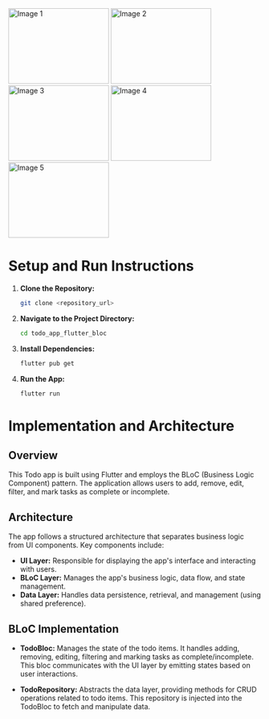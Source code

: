 <img src="https://github.com/CvamKr/todo-bloc-application/raw/master/assets/34348253/9fdaccdf-417d-475f-b5de-53630208c0f5.png" alt="Image 1" width="200" height="150">

<img src="https://github.com/CvamKr/todo-bloc-application/raw/master/assets/34348253/d201748b-028a-4207-a263-3ccb989bb5ae.png" alt="Image 2" width="200" height="150">

<img src="https://github.com/CvamKr/todo-bloc-application/raw/master/assets/34348253/8a3a66be-4b54-41ac-9e9c-f01cf5873983.png" alt="Image 3" width="200" height="150">

<img src="https://github.com/CvamKr/todo-bloc-application/raw/master/assets/34348253/2b17549f-cdd2-4a95-9d76-c8cef3acf13b.png" alt="Image 4" width="200" height="150">

<img src="https://github.com/CvamKr/todo-bloc-application/raw/master/assets/34348253/459b0c4e-7ef8-4ea4-97d4-f2f7d42c0bca.png" alt="Image 5" width="200" height="150">


# Setup and Run Instructions

1. **Clone the Repository:**
    ```bash
    git clone <repository_url>
    ```

2. **Navigate to the Project Directory:**
    ```bash
    cd todo_app_flutter_bloc
    ```

3. **Install Dependencies:**
    ```bash
    flutter pub get
    ```

4. **Run the App:**
    ```bash
    flutter run
    ```


# Implementation and Architecture

## Overview
This Todo app is built using Flutter and employs the BLoC (Business Logic Component) pattern. The application allows users to add, remove, edit, filter, and mark tasks as complete or incomplete.

## Architecture
The app follows a structured architecture that separates business logic from UI components. Key components include:
- **UI Layer:** Responsible for displaying the app's interface and interacting with users.
- **BLoC Layer:** Manages the app's business logic, data flow, and state management.
- **Data Layer:** Handles data persistence, retrieval, and management (using shared preference).

## BLoC Implementation
- **TodoBloc:** Manages the state of the todo items. It handles adding, removing, editing, filtering and marking tasks as complete/incomplete. This bloc communicates with the UI layer by emitting states based on user interactions.

- **TodoRepository:** Abstracts the data layer, providing methods for CRUD operations related to todo items. This repository is injected into the TodoBloc to fetch and manipulate data.
